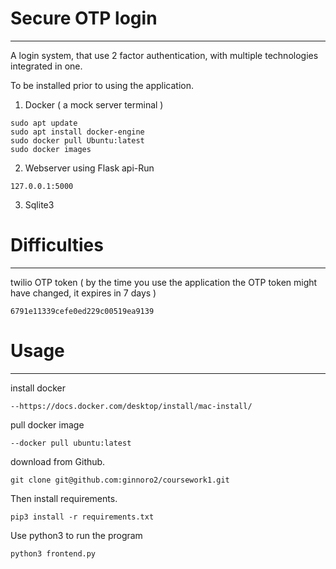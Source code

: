 # Secure OTP login #
---------------------
A login system, that use 2 factor authentication, with multiple technologies integrated in one. 

To be installed prior to using the application.
1. Docker ( a mock server terminal )
```
sudo apt update
sudo apt install docker-engine
sudo docker pull Ubuntu:latest
sudo docker images
```
2. Webserver using Flask api-Run
```
127.0.0.1:5000
```
3. Sqlite3


# Difficulties #
----------------------

twilio OTP token ( by the time you use the application the OTP token might have changed, it expires in 7 days )
```
6791e11339cefe0ed229c00519ea9139
```


# Usage #
----------------------
install docker 
```
--https://docs.docker.com/desktop/install/mac-install/
```
pull docker image
```
--docker pull ubuntu:latest
```
download  from Github. 
```
git clone git@github.com:ginnoro2/coursework1.git
```
Then install requirements. 
```
pip3 install -r requirements.txt
```
Use python3 to run the program 
```
python3 frontend.py
```


